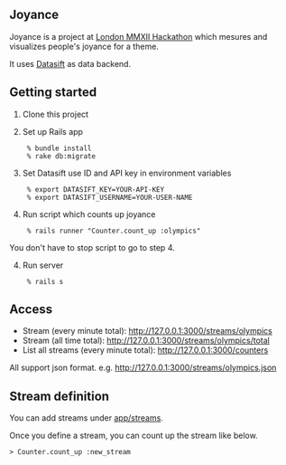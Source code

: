 ## Joyance

Joyance is a project at [London MMXII Hackathon](http://mmxiihack.org) which
mesures and visualizes people's joyance for a theme.

It uses [Datasift](http://datasift.com/) as data backend.

## Getting started

1. Clone this project

2. Set up Rails app

        % bundle install
        % rake db:migrate

3. Set Datasift use ID and API key in environment variables

        % export DATASIFT_KEY=YOUR-API-KEY
        % export DATASIFT_USERNAME=YOUR-USER-NAME

3. Run script which counts up joyance

        % rails runner "Counter.count_up :olympics"

You don't have to stop script to go to step 4.

4. Run server

        % rails s

## Access

* Stream (every minute total): http://127.0.0.1:3000/streams/olympics
* Stream (all time total): http://127.0.0.1:3000/streams/olympics/total
* List all streams (every minute total): http://127.0.0.1:3000/counters

All support json format. e.g. http://127.0.0.1:3000/streams/olympics.json

## Stream definition

You can add streams under [app/streams](https://github.com/ono/joyance/tree/master/app/streams).

Once you define a stream, you can count up the stream like below.

    > Counter.count_up :new_stream



